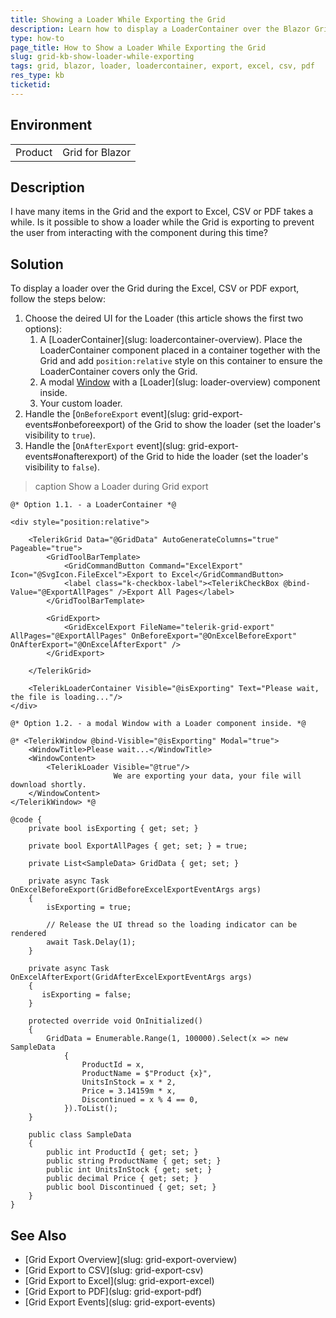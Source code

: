 ```yaml
---
title: Showing a Loader While Exporting the Grid
description: Learn how to display a LoaderContainer over the Blazor Grid while it is exporting the items to Excel, CSV or PDF.
type: how-to
page_title: How to Show a Loader While Exporting the Grid
slug: grid-kb-show-loader-while-exporting
tags: grid, blazor, loader, loadercontainer, export, excel, csv, pdf
res_type: kb
ticketid: 
---
```


## Environment

<table>
    <tbody>
        <tr>
            <td>Product</td>
            <td>Grid for Blazor</td>
        </tr>
    </tbody>
</table>

## Description

I have many items in the Grid and the export to Excel, CSV or PDF takes a while. Is it possible to show a loader while the Grid is exporting to prevent the user from interacting with the component during this time?

## Solution

To display a loader over the Grid during the Excel, CSV or PDF export, follow the steps below:

1. Choose the deired UI for the Loader (this article shows the first two options): 
    1. A [LoaderContainer](slug: loadercontainer-overview). Place the LoaderContainer component placed in a container together with the Grid and add `position:relative` style on this container to ensure the LoaderContainer covers only the Grid.
    1. A modal [Window](slug:) with a [Loader](slug: loader-overview) component inside.
    1. Your custom loader.
1. Handle the [`OnBeforeExport` event](slug: grid-export-events#onbeforeexport) of the Grid to show the loader (set the loader's visibility to `true`).
1. Handle the [`OnAfterExport` event](slug: grid-export-events#onafterexport) of the Grid to hide the loader (set the loader's visibility to `false`).

>caption Show a Loader during Grid export

````RAZOR
@* Option 1.1. - a LoaderContainer *@

<div style="position:relative">

    <TelerikGrid Data="@GridData" AutoGenerateColumns="true" Pageable="true">
        <GridToolBarTemplate>
            <GridCommandButton Command="ExcelExport" Icon="@SvgIcon.FileExcel">Export to Excel</GridCommandButton>
            <label class="k-checkbox-label"><TelerikCheckBox @bind-Value="@ExportAllPages" />Export All Pages</label>
        </GridToolBarTemplate>

        <GridExport>
            <GridExcelExport FileName="telerik-grid-export" AllPages="@ExportAllPages" OnBeforeExport="@OnExcelBeforeExport" OnAfterExport="@OnExcelAfterExport" />
        </GridExport>

    </TelerikGrid>

    <TelerikLoaderContainer Visible="@isExporting" Text="Please wait, the file is loading..."/>
</div>

@* Option 1.2. - a modal Window with a Loader component inside. *@

@* <TelerikWindow @bind-Visible="@isExporting" Modal="true">
    <WindowTitle>Please wait...</WindowTitle>
    <WindowContent>
        <TelerikLoader Visible="@true"/>
                       We are exporting your data, your file will download shortly.
    </WindowContent>
</TelerikWindow> *@

@code {
    private bool isExporting { get; set; }

    private bool ExportAllPages { get; set; } = true;

    private List<SampleData> GridData { get; set; }

    private async Task OnExcelBeforeExport(GridBeforeExcelExportEventArgs args)
    {
        isExporting = true;

        // Release the UI thread so the loading indicator can be rendered
        await Task.Delay(1);
    }

    private async Task OnExcelAfterExport(GridAfterExcelExportEventArgs args)
    {
       isExporting = false;
    }

    protected override void OnInitialized()
    {
        GridData = Enumerable.Range(1, 100000).Select(x => new SampleData
            {
                ProductId = x,
                ProductName = $"Product {x}",
                UnitsInStock = x * 2,
                Price = 3.14159m * x,
                Discontinued = x % 4 == 0,
            }).ToList();
    }

    public class SampleData
    {
        public int ProductId { get; set; }
        public string ProductName { get; set; }
        public int UnitsInStock { get; set; }
        public decimal Price { get; set; }
        public bool Discontinued { get; set; }
    }
}
````


## See Also

* [Grid Export Overview](slug: grid-export-overview)
* [Grid Export to CSV](slug: grid-export-csv)
* [Grid Export to Excel](slug: grid-export-excel)
* [Grid Export to PDF](slug: grid-export-pdf)
* [Grid Export Events](slug: grid-export-events)
